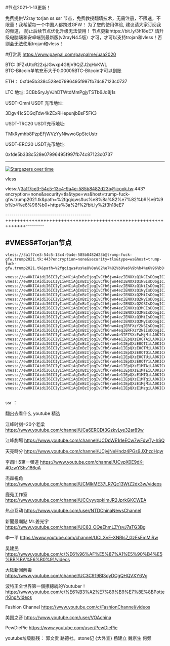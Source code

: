 #节点2021-1-13更新！

免费提供V2ray torjan ss ssr 节点，免费教授翻墙技术，无需注册，不限速，不限量！我希望每一个中国人都跨过GFW！
为了您的使用体验, 建议请大家订阅我的频道， 防止后续节点优化升级无法使用！   节点更新https://bit.ly/3h18eE7
请升级电脑端和安卓端到最新版(v2rayN4.5版）才可，才可以支持trojan和vless！否则会无法使用trojan和vless！



#打赏我 https://www.paypal.com/paypalme/uaa2020

BTC:   3FZxUtcR22xjJGwxp4G8jV9QjZJ2qHxKWL                               
BTC-Bitcoin单笔充币大于0.00005BTC-Bitcoin才可以到账

ETH： 0xfde5b338c528e07996495f997fb74c87123c0737
  
LTC 地址:   3CBbSryJyVJhDTWtdMmPgjyTSTb6Jd8j1s



USDT-Omni USDT 充币地址:  

3Dgv41cSDGqTdw4kZExRHepunjbBsF5FK3

USDT-TRC20  USDT充币地址:

TMkRymhb8PzpEFjWVzYyNiwwoGpStcUstr

USDT-ERC20 USDT充币地址:
 
0xfde5b338c528e07996495f997fb74c87123c0737
 
 



--------------------------------
[![Stargazers over time](
https://github.com/JACKUSR2089/v2ray-subscribed/blob/master/vless1.PNG)](https://starchart.cc/phlinhng/v2ray-tcp-tls-web)

vless

vless://3a1f7ce3-54c5-13c4-9a4e-585b8482d23b@icook.tw:443?encryption=none&security=tls&type=ws&host=trump-fuck-gfw.trump2021.tk&path=%2fgqiqws#us%e8%8a%82%e7%82%b9%e6%9b%b4%e6%96%b0+https%3a%2f%2fbit.ly%2f3h18eE7


------------------------------------------+++++++++++++++++++++++++++++++++++++++++++++++++++++++++++++---------
 
#VMESS#Torjan节点
----------------------------------------------------------------------------------------------------------------------------------------------------
~~~
vless://3a1f7ce3-54c5-13c4-9a4e-585b8482d23b@trump-fuck-gfw.trump2021.tk:443?encryption=none&security=tls&type=ws&host=trump-fuck-gfw.trump2021.tk&path=%2fgqiqws#us%e8%8a%82%e7%82%b9%e6%9b%b4%e6%96%b0+https%3a%2f%2fbit.ly%2f3h18eE7

vmess://ew0KICAidiI6ICIyIiwNCiAgInBzIjogIvCfh6jwn4ezIENOXzQ1NCIsDQogICJhZGQiOiAiY20tMS5zc3BsaW5rcy5wdyIsDQogICJwb3J0IjogIjYwMDIiLA0KICAiaWQiOiAiNjJmZTQ1NWYtMWNjYi0zMTlhLTlhMDAtMGMyMDQzYmQxMzQ3IiwNCiAgImFpZCI6ICIyIiwNCiAgIm5ldCI6ICJ0Y3AiLA0KICAidHlwZSI6ICJub25lIiwNCiAgImhvc3QiOiAiIiwNCiAgInBhdGgiOiAiLyIsDQogICJ0bHMiOiAiIg0KfQ==
vmess://ew0KICAidiI6ICIyIiwNCiAgInBzIjogIvCfh6jwn4ezIENOXzQ1NSIsDQogICJhZGQiOiAiY3UtMS5zc3BsaW5rcy5wdyIsDQogICJwb3J0IjogIjYwMDIiLA0KICAiaWQiOiAiNjJmZTQ1NWYtMWNjYi0zMTlhLTlhMDAtMGMyMDQzYmQxMzQ3IiwNCiAgImFpZCI6ICIyIiwNCiAgIm5ldCI6ICJ0Y3AiLA0KICAidHlwZSI6ICJub25lIiwNCiAgImhvc3QiOiAiIiwNCiAgInBhdGgiOiAiLyIsDQogICJ0bHMiOiAiIg0KfQ==
vmess://ew0KICAidiI6ICIyIiwNCiAgInBzIjogIvCfh6jwn4ezIENOXzQ1NiIsDQogICJhZGQiOiAiMTIwLjIzNi4xOTcuMjAxIiwNCiAgInBvcnQiOiAiMzIwMyIsDQogICJpZCI6ICI1N2UwY2I0ZC1lYWU1LTQ4ZWMtODA5MS0xNDlkYzJiMzA5ZTAiLA0KICAiYWlkIjogIjAiLA0KICAibmV0IjogIndzIiwNCiAgInR5cGUiOiAibm9uZSIsDQogICJob3N0IjogImJhaWR1LmNvbSIsDQogICJwYXRoIjogIi9zL2ZmNWMwZmIuZm0uYXBwbGUuY29tOjMwNTEzIiwNCiAgInRscyI6ICIiDQp9
vmess://ew0KICAidiI6ICIyIiwNCiAgInBzIjogIvCfh6jwn4ezIENOXzQ1NyIsDQogICJhZGQiOiAiY3UtMS5zc3BsaW5rcy5wdyIsDQogICJwb3J0IjogIjYwMzIiLA0KICAiaWQiOiAiNjJmZTQ1NWYtMWNjYi0zMTlhLTlhMDAtMGMyMDQzYmQxMzQ3IiwNCiAgImFpZCI6ICIyIiwNCiAgIm5ldCI6ICJ0Y3AiLA0KICAidHlwZSI6ICJub25lIiwNCiAgImhvc3QiOiAiIiwNCiAgInBhdGgiOiAiLyIsDQogICJ0bHMiOiAiIg0KfQ==
vmess://ew0KICAidiI6ICIyIiwNCiAgInBzIjogIvCfh6jwn4ezIENOXzQ2MiIsDQogICJhZGQiOiAiY20tMS5zc3BsaW5rcy5wdyIsDQogICJwb3J0IjogIjYwMTIiLA0KICAiaWQiOiAiNjJmZTQ1NWYtMWNjYi0zMTlhLTlhMDAtMGMyMDQzYmQxMzQ3IiwNCiAgImFpZCI6ICIyIiwNCiAgIm5ldCI6ICJ0Y3AiLA0KICAidHlwZSI6ICJub25lIiwNCiAgImhvc3QiOiAiIiwNCiAgInBhdGgiOiAiLyIsDQogICJ0bHMiOiAiIg0KfQ==
vmess://ew0KICAidiI6ICIyIiwNCiAgInBzIjogIvCfh6jwn4ezIENOXzQ2NyIsDQogICJhZGQiOiAiY20tMS5zc3BsaW5rcy5wdyIsDQogICJwb3J0IjogIjYwMjEiLA0KICAiaWQiOiAiNjJmZTQ1NWYtMWNjYi0zMTlhLTlhMDAtMGMyMDQzYmQxMzQ3IiwNCiAgImFpZCI6ICIyIiwNCiAgIm5ldCI6ICJ0Y3AiLA0KICAidHlwZSI6ICJub25lIiwNCiAgImhvc3QiOiAiIiwNCiAgInBhdGgiOiAiLyIsDQogICJ0bHMiOiAiIg0KfQ==
vmess://ew0KICAidiI6ICIyIiwNCiAgInBzIjogIvCfh6jwn4ezIENOXzQ2OSIsDQogICJhZGQiOiAiY20tMS5zc3BsaW5rcy5wdyIsDQogICJwb3J0IjogIjYwMjIiLA0KICAiaWQiOiAiNjJmZTQ1NWYtMWNjYi0zMTlhLTlhMDAtMGMyMDQzYmQxMzQ3IiwNCiAgImFpZCI6ICIyIiwNCiAgIm5ldCI6ICJ0Y3AiLA0KICAidHlwZSI6ICJub25lIiwNCiAgImhvc3QiOiAiIiwNCiAgInBhdGgiOiAiLyIsDQogICJ0bHMiOiAiIg0KfQ==
vmess://ew0KICAidiI6ICIyIiwNCiAgInBzIjogIvCfh6jwn4ezIENOXzQ3MCIsDQogICJhZGQiOiAiY3UtMS5zc3BsaW5rcy5wdyIsDQogICJwb3J0IjogIjYwMjEiLA0KICAiaWQiOiAiNjJmZTQ1NWYtMWNjYi0zMTlhLTlhMDAtMGMyMDQzYmQxMzQ3IiwNCiAgImFpZCI6ICIyIiwNCiAgIm5ldCI6ICJ0Y3AiLA0KICAidHlwZSI6ICJub25lIiwNCiAgImhvc3QiOiAiIiwNCiAgInBhdGgiOiAiLyIsDQogICJ0bHMiOiAiIg0KfQ==
vmess://ew0KICAidiI6ICIyIiwNCiAgInBzIjogIvCfh6jwn4ezIENOXzQ3MSIsDQogICJhZGQiOiAiY3UtMS5zc3BsaW5rcy5wdyIsDQogICJwb3J0IjogIjYwMjIiLA0KICAiaWQiOiAiNjJmZTQ1NWYtMWNjYi0zMTlhLTlhMDAtMGMyMDQzYmQxMzQ3IiwNCiAgImFpZCI6ICIyIiwNCiAgIm5ldCI6ICJ0Y3AiLA0KICAidHlwZSI6ICJub25lIiwNCiAgImhvc3QiOiAiIiwNCiAgInBhdGgiOiAiLyIsDQogICJ0bHMiOiAiIg0KfQ==
vmess://ew0KICAidiI6ICIyIiwNCiAgInBzIjogIvCfh6jwn4ezIENOXzQ3MiIsDQogICJhZGQiOiAiY20tMS5zc3BsaW5rcy5wdyIsDQogICJwb3J0IjogIjYwMzEiLA0KICAiaWQiOiAiNjJmZTQ1NWYtMWNjYi0zMTlhLTlhMDAtMGMyMDQzYmQxMzQ3IiwNCiAgImFpZCI6ICIyIiwNCiAgIm5ldCI6ICJ0Y3AiLA0KICAidHlwZSI6ICJub25lIiwNCiAgImhvc3QiOiAiIiwNCiAgInBhdGgiOiAiLyIsDQogICJ0bHMiOiAiIg0KfQ==
vmess://ew0KICAidiI6ICIyIiwNCiAgInBzIjogIvCfh6jwn4ezIENOXzQ3MyIsDQogICJhZGQiOiAiY3UtMS5zc3BsaW5rcy5wdyIsDQogICJwb3J0IjogIjYwMzEiLA0KICAiaWQiOiAiNjJmZTQ1NWYtMWNjYi0zMTlhLTlhMDAtMGMyMDQzYmQxMzQ3IiwNCiAgImFpZCI6ICIyIiwNCiAgIm5ldCI6ICJ0Y3AiLA0KICAidHlwZSI6ICJub25lIiwNCiAgImhvc3QiOiAiIiwNCiAgInBhdGgiOiAiLyIsDQogICJ0bHMiOiAiIg0KfQ==
vmess://ew0KICAidiI6ICIyIiwNCiAgInBzIjogIvCfh6nwn4eqIERFXzY2NSIsDQogICJhZGQiOiAiMTg4LjM0LjE0MC43OSIsDQogICJwb3J0IjogIjUyMzMzIiwNCiAgImlkIjogIjQ3NWU3MTEzLWEzNGMtNDU1YS1lMmE0LTFlYzhlYzkzMDEwOCIsDQogICJhaWQiOiAiMiIsDQogICJuZXQiOiAid3MiLA0KICAidHlwZSI6ICJub25lIiwNCiAgImhvc3QiOiAiMTg4LjM0LjE0MC43OSIsDQogICJwYXRoIjogIi8iLA0KICAidGxzIjogIiINCn0=
vmess://ew0KICAidiI6ICIyIiwNCiAgInBzIjogIvCfh6nwn4eqIERFXzY2NiIsDQogICJhZGQiOiAiODkuMTYzLjIxMi4zNCIsDQogICJwb3J0IjogIjQ0MyIsDQogICJpZCI6ICJlNWE1OWM1OC1kMDU1LTQyOGUtYjE5MS05NWZiNWRjYjc1MzkiLA0KICAiYWlkIjogIjE2IiwNCiAgIm5ldCI6ICJ3cyIsDQogICJ0eXBlIjogIm5vbmUiLA0KICAiaG9zdCI6ICI4OS4xNjMuMjEyLjM0IiwNCiAgInBhdGgiOiAiL3JheSIsDQogICJ0bHMiOiAidGxzIg0KfQ==
vmess://ew0KICAidiI6ICIyIiwNCiAgInBzIjogIvCfh6vwn4e3IEZSXzEwMjMiLA0KICAiYWRkIjogIjE3OC4xNzAuNjguMTczIiwNCiAgInBvcnQiOiAiNTIzMzMiLA0KICAiaWQiOiAiNDc1ZTcxMTMtYTM0Yy00NTVhLWUyYTQtMWVjOGVjOTMwMTA4IiwNCiAgImFpZCI6ICIyIiwNCiAgIm5ldCI6ICJ3cyIsDQogICJ0eXBlIjogIm5vbmUiLA0KICAiaG9zdCI6ICIxNzguMTcwLjY4LjE3MyIsDQogICJwYXRoIjogIi8iLA0KICAidGxzIjogIiINCn0=
vmess://ew0KICAidiI6ICIyIiwNCiAgInBzIjogIvCfh6/wn4e1IEpQXzE0OTAiLA0KICAiYWRkIjogIjUyLjE5Ny4xMTMuMzUiLA0KICAicG9ydCI6ICIxMDgwIiwNCiAgImlkIjogIjM5NDkzZDBhLTkwMmUtM2Q1My1iOWEyLWMxZWZkMWZmNTM1OCIsDQogICJhaWQiOiAiMiIsDQogICJuZXQiOiAid3MiLA0KICAidHlwZSI6ICJub25lIiwNCiAgImhvc3QiOiAiIiwNCiAgInBhdGgiOiAiL3B1Y2xvdWQiLA0KICAidGxzIjogIiINCn0=
vmess://ew0KICAidiI6ICIyIiwNCiAgInBzIjogIvCfh6/wn4e1IEpQXzE0OTIiLA0KICAiYWRkIjogIjEzLjExNC4zNC4yMTMiLA0KICAicG9ydCI6ICIxMDgwIiwNCiAgImlkIjogIjM5NDkzZDBhLTkwMmUtM2Q1My1iOWEyLWMxZWZkMWZmNTM1OCIsDQogICJhaWQiOiAiMiIsDQogICJuZXQiOiAid3MiLA0KICAidHlwZSI6ICJub25lIiwNCiAgImhvc3QiOiAiIiwNCiAgInBhdGgiOiAiL3B1Y2xvdWQiLA0KICAidGxzIjogIiINCn0=
vmess://ew0KICAidiI6ICIyIiwNCiAgInBzIjogIvCfh6/wn4e1IEpQXzE0OTMiLA0KICAiYWRkIjogIjUyLjE5OC4xNzYuMjQ5IiwNCiAgInBvcnQiOiAiMTA4MCIsDQogICJpZCI6ICIzOTQ5M2QwYS05MDJlLTNkNTMtYjlhMi1jMWVmZDFmZjUzNTgiLA0KICAiYWlkIjogIjIiLA0KICAibmV0IjogIndzIiwNCiAgInR5cGUiOiAibm9uZSIsDQogICJob3N0IjogIiIsDQogICJwYXRoIjogIi9wdWNsb3VkIiwNCiAgInRscyI6ICIiDQp9
vmess://ew0KICAidiI6ICIyIiwNCiAgInBzIjogIvCfh6/wn4e1IEpQXzE0OTQiLA0KICAiYWRkIjogImouMTk5MzAxLnh5eiIsDQogICJwb3J0IjogIjQ0MyIsDQogICJpZCI6ICI2YjM4NjI3Yi1hMDQ1LTRkNzktOTVjOC1lNTA1MDczZGQxMmQiLA0KICAiYWlkIjogIjIiLA0KICAibmV0IjogIndzIiwNCiAgInR5cGUiOiAibm9uZSIsDQogICJob3N0IjogImouMTk5MzAxLnh5eiIsDQogICJwYXRoIjogIi8wMzYxMTI1LyIsDQogICJ0bHMiOiAidGxzIg0KfQ==
vmess://ew0KICAidiI6ICIyIiwNCiAgInBzIjogIvCfh6/wn4e1IEpQXzE0OTUiLA0KICAiYWRkIjogInYxLWF3cy1qcC0wMi50dWRvZy5tZSIsDQogICJwb3J0IjogIjgwIiwNCiAgImlkIjogIjdlODA4OTQ1LWE0NGYtMzY1YS04ZTc0LWE1Y2JjMmYwYzUwNCIsDQogICJhaWQiOiAiMiIsDQogICJuZXQiOiAid3MiLA0KICAidHlwZSI6ICJub25lIiwNCiAgImhvc3QiOiAiIiwNCiAgInBhdGgiOiAiL3R1ZG9nIiwNCiAgInRscyI6ICIiDQp9
vmess://ew0KICAidiI6ICIyIiwNCiAgInBzIjogIvCfh6/wn4e1IEpQXzE0OTYiLA0KICAiYWRkIjogIjE4LjE4My4yMC41MyIsDQogICJwb3J0IjogIjEwODAiLA0KICAiaWQiOiAiMzk0OTNkMGEtOTAyZS0zZDUzLWI5YTItYzFlZmQxZmY1MzU4IiwNCiAgImFpZCI6ICIyIiwNCiAgIm5ldCI6ICJ3cyIsDQogICJ0eXBlIjogIm5vbmUiLA0KICAiaG9zdCI6ICIiLA0KICAicGF0aCI6ICIvcHVjbG91ZCIsDQogICJ0bHMiOiAiIg0KfQ==
vmess://ew0KICAidiI6ICIyIiwNCiAgInBzIjogIvCfh6/wn4e1IEpQXzE1MTAiLA0KICAiYWRkIjogInYxLWF3cy1qcC0wMi50dWRvZy5tZSIsDQogICJwb3J0IjogIjgwIiwNCiAgImlkIjogIjJkMmQxMjk3LWRhMTctM2Q3NS05MjQ4LTczNGI1MzczM2U0OCIsDQogICJhaWQiOiAiMiIsDQogICJuZXQiOiAid3MiLA0KICAidHlwZSI6ICJub25lIiwNCiAgImhvc3QiOiAiIiwNCiAgInBhdGgiOiAiL3R1ZG9nIiwNCiAgInRscyI6ICIiDQp9
vmess://ew0KICAidiI6ICIyIiwNCiAgInBzIjogIvCfh6/wn4e1IEpQXzE1MTEiLA0KICAiYWRkIjogInYxLWF3cy1qcC0wNy50dWRvZy5tZSIsDQogICJwb3J0IjogIjgwIiwNCiAgImlkIjogIjJkMmQxMjk3LWRhMTctM2Q3NS05MjQ4LTczNGI1MzczM2U0OCIsDQogICJhaWQiOiAiMiIsDQogICJuZXQiOiAid3MiLA0KICAidHlwZSI6ICJub25lIiwNCiAgImhvc3QiOiAiIiwNCiAgInBhdGgiOiAiL3R1ZG9nIiwNCiAgInRscyI6ICIiDQp9
vmess://ew0KICAidiI6ICIyIiwNCiAgInBzIjogIvCfh6/wn4e1IEpQXzE1MTQiLA0KICAiYWRkIjogInYxLWF3cy1qcC0xMS50dWRvZy5tZSIsDQogICJwb3J0IjogIjgwIiwNCiAgImlkIjogIjdlODA4OTQ1LWE0NGYtMzY1YS04ZTc0LWE1Y2JjMmYwYzUwNCIsDQogICJhaWQiOiAiMiIsDQogICJuZXQiOiAid3MiLA0KICAidHlwZSI6ICJub25lIiwNCiAgImhvc3QiOiAiIiwNCiAgInBhdGgiOiAiL3R1ZG9nIiwNCiAgInRscyI6ICIiDQp9
vmess://ew0KICAidiI6ICIyIiwNCiAgInBzIjogIvCfh6/wn4e1IEpQXzE1MTgiLA0KICAiYWRkIjogInYxLWF3cy1qcC0xMy50dWRvZy5tZSIsDQogICJwb3J0IjogIjgwIiwNCiAgImlkIjogIjdlODA4OTQ1LWE0NGYtMzY1YS04ZTc0LWE1Y2JjMmYwYzUwNCIsDQogICJhaWQiOiAiMiIsDQogICJuZXQiOiAid3MiLA0KICAidHlwZSI6ICJub25lIiwNCiAgImhvc3QiOiAiIiwNCiAgInBhdGgiOiAiL3R1ZG9nIiwNCiAgInRscyI6ICIiDQp9
vmess://ew0KICAidiI6ICIyIiwNCiAgInBzIjogIvCfh6/wn4e1IEpQXzE1MjMiLA0KICAiYWRkIjogIjE3Mi4xMDQuODEuOTIiLA0KICAicG9ydCI6ICIyOTAwMCIsDQogICJpZCI6ICI1NWI5NDliMi00MjQwLTQ5ODUtOGQ1NC1kMWYwODNmZjVmYzciLA0KICAiYWlkIjogIjIiLA0KICAibmV0IjogIndzIiwNCiAgInR5cGUiOiAibm9uZSIsDQogICJob3N0IjogIiIsDQogICJwYXRoIjogIi9kd24iLA0KICAidGxzIjogIiINCn0=
vmess://ew0KICAidiI6ICIyIiwNCiAgInBzIjogIvCfh6/wn4e1IEpQXzE1MzgiLA0KICAiYWRkIjogInYxLWF3cy1qcC0wOC50dWRvZy5tZSIsDQogICJwb3J0IjogIjgwIiwNCiAgImlkIjogIjJkMmQxMjk3LWRhMTctM2Q3NS05MjQ4LTczNGI1MzczM2U0OCIsDQogICJhaWQiOiAiMiIsDQogICJuZXQiOiAid3MiLA0KICAidHlwZSI6ICJub25lIiwNCiAgImhvc3QiOiAiIiwNCiAgInBhdGgiOiAiL3R1ZG9nIiwNCiAgInRscyI6ICIiDQp9


~~~



 ssr ：



 
翻出去看什么
youtube 精选

江峰时刻=20个老梁                 https://www.youtube.com/channel/UCa6ERCDt3GzkvLye32ar89w

江峰劇場                  https://www.youtube.com/channel/UCDpWE1rleECw7wFdwTy-hSQ

天亮時分                  https://www.youtube.com/channel/UCjvjNeHndz4PGs9JXhzdHqw

李肅Hi5第一頻道            https://www.youtube.com/channel/UCvpX0E9dK-40zwYShv186oA

杰森視角                   https://www.youtube.com/channel/UCMIkME37LR7Qc13WtZ2dx3w/videos           
 
鹿苑工作室                 https://www.youtube.com/channel/UCCyyvppkImJR2JprkGKCWEA

热点互动                   https://www.youtube.com/user/NTDChinaNewsChannel

新聞最嘲點 Mr.姜光宇        https://www.youtube.com/channel/UC83_OQeEhmLZYsvJ7aTG3Bg

李一平                     https://www.youtube.com/channel/UCLXvE-XNRIs7_GzEsEmMiRw

吴建民                     https://www.youtube.com/c/%E6%96%AF%E5%87%A1%E5%90%B4%E5%BB%BA%E6%B0%91/videos

大陆新闻解毒                https://www.youtube.com/channel/UC3C919BI3dyDCgQHQVXY6Vg

波特王全世界第一個撩總統的Youtuber！https://www.youtube.com/c/%E6%B3%A2%E7%89%B9%E7%8E%8BPotterKing/videos

Fashion Channel            https://www.youtube.com/c/FashionChannel/videos

美国之音                    https://www.youtube.com/user/VOAchina  

PewDiePie                  https://www.youtube.com/user/PewDiePie 


youtube垃圾脑残： 郭文贵 路德社。stone记 {大外宣} 杨建立 魏京生 何频
